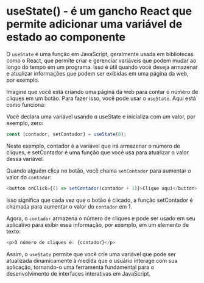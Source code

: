 # useState() - é um gancho React que permite adicionar uma variável de estado ao componente

O `useState` é uma função em JavaScript, geralmente usada em bibliotecas como o React, que permite
criar e gerenciar variáveis que podem mudar ao longo do tempo em um programa. Isso é útil quando
você deseja armazenar e atualizar informações que podem ser exibidas em uma página da web, por
exemplo.

Imagine que você está criando uma página da web para contar o número de cliques em um botão. Para
fazer isso, você pode usar o `useState`. Aqui está como funciona:

Você declara uma variável usando o useState e inicializa com um valor, por exemplo, zero:

```js
const [contador, setContador] = useState(0);
```

Neste exemplo, contador é a variável que irá armazenar o número de cliques, e setContador é uma
função que você usa para atualizar o valor dessa variável.

Quando alguém clica no botão, você chama `setContador` para aumentar o valor do `contador`:

```js
<button onClick={() => setContador(contador + 1)}>Clique aqui</button>
```

Isso significa que cada vez que o botão é clicado, a função setContador é chamada para aumentar o
valor do `contador` em 1.

Agora, o `contador` armazena o número de cliques e pode ser usado em seu aplicativo para exibir essa
informação, por exemplo, em um elemento de texto:

```js
<p>O número de cliques é: {contador}</p>
```

Assim, o `useState` permite que você crie uma variável que pode ser atualizada dinamicamente à
medida que o usuário interage com sua aplicação, tornando-o uma ferramenta fundamental para o
desenvolvimento de interfaces interativas em JavaScript.
